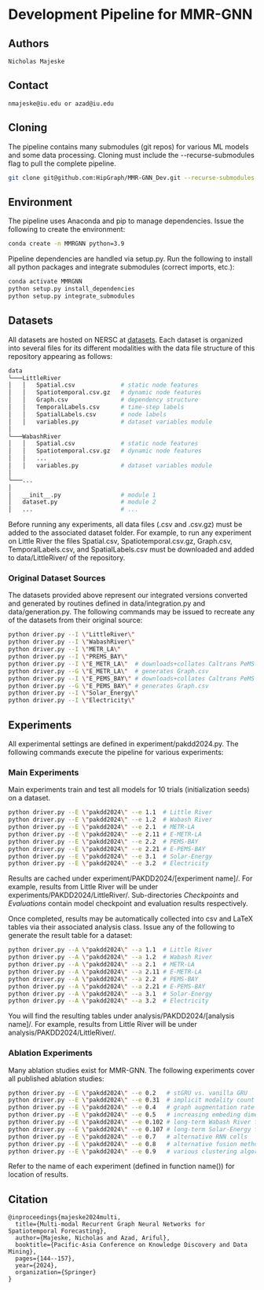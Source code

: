 # Development Pipeline for MMR-GNN
## Authors
	Nicholas Majeske
## Contact
	nmajeske@iu.edu or azad@iu.edu

## Cloning
The pipeline contains many submodules (git repos) for various ML models and some data processing. Cloning must include the --recurse-submodules flag to pull the complete pipeline.

```bash
git clone git@github.com:HipGraph/MMR-GNN_Dev.git --recurse-submodules
```

## Environment
The pipeline uses Anaconda and pip to manage dependencies. Issue the following to create the environment:
```bash
conda create -n MMRGNN python=3.9
```
Pipeline dependencies are handled via setup.py. Run the following to install all python packages and integrate submodules (correct imports, etc.):
```bash
conda activate MMRGNN
python setup.py install_dependencies
python setup.py integrate_submodules
```
## Datasets
All datasets are hosted on NERSC at [datasets](https://portal.nersc.gov/project/m4012/data/). Each dataset is organized into several files for its different modalities with the data file structure of this repository appearing as follows:
```bash
data
└───LittleRiver
│   │   Spatial.csv             # static node features
│   │   Spatiotemporal.csv.gz   # dynamic node features
│   │   Graph.csv               # dependency structure
│   │   TemporalLabels.csv      # time-step labels
│   │   SpatialLabels.csv       # node labels
│   │   variables.py            # dataset variables module
│   
└───WabashRiver
│   │   Spatial.csv             # static node features
│   │   Spatiotemporal.csv.gz   # dynamic node features
│   │   ...
│   │   variables.py            # dataset variables module
│   
└───...
│   
│   __init__.py                 # module 1
│   dataset.py                  # module 2
│   ...                         # ...
```
Before running any experiments, all data files (.csv and .csv.gz) must be added to the associated dataset folder. For example, to run any experiment on Little River the files Spatial.csv, Spatiotemporal.csv.gz, Graph.csv, TemporalLabels.csv, and SpatialLabels.csv must be downloaded and added to data/LittleRiver/ of the repository.

### Original Dataset Sources
The datasets provided above represent our integrated versions converted and generated by routines defined in data/integration.py and data/generation.py. The following commands may be issued to recreate any of the datasets from their original source:
```bash
python driver.py --I \"LittleRiver\"
python driver.py --I \"WabashRiver\"
python driver.py --I \"METR_LA\"
python driver.py --I \"PREMS_BAY\"
python driver.py --I \"E_METR_LA\"  # downloads+collates Caltrans PeMS files
python driver.py --G \"E_METR_LA\"  # generates Graph.csv
python driver.py --I \"E_PEMS_BAY\" # downloads+collates Caltrans PeMS files
python driver.py --G \"E_PEMS_BAY\" # generates Graph.csv
python driver.py --I \"Solar_Energy\"
python driver.py --I \"Electricity\"
```

##  Experiments
All experimental settings are defined in experiment/pakdd2024.py. The following commands execute the pipeline for various experiments:

### Main Experiments
Main experiments train and test all models for 10 trials (initialization seeds) on a dataset.
```bash
python driver.py --E \"pakdd2024\" --e 1.1  # Little River
python driver.py --E \"pakdd2024\" --e 1.2  # Wabash River
python driver.py --E \"pakdd2024\" --e 2.1  # METR-LA
python driver.py --E \"pakdd2024\" --e 2.11 # E-METR-LA
python driver.py --E \"pakdd2024\" --e 2.2  # PEMS-BAY
python driver.py --E \"pakdd2024\" --e 2.21 # E-PEMS-BAY
python driver.py --E \"pakdd2024\" --e 3.1  # Solar-Energy
python driver.py --E \"pakdd2024\" --e 3.2  # Electricity
```
Results are cached under experiment/PAKDD2024/[experiment name]/. For example, results from Little River will be under experiments/PAKDD2024/LittleRiver/. Sub-directories *Checkpoints* and *Evaluations* contain model checkpoint and evaluation results respectively.

Once completed, results may be automatically collected into csv and LaTeX tables via their associated analysis class. Issue any of the following to generate the result table for a dataset:
```bash
python driver.py --A \"pakdd2024\" --a 1.1  # Little River
python driver.py --A \"pakdd2024\" --a 1.2  # Wabash River
python driver.py --A \"pakdd2024\" --a 2.1  # METR-LA
python driver.py --A \"pakdd2024\" --a 2.11 # E-METR-LA
python driver.py --A \"pakdd2024\" --a 2.2  # PEMS-BAY
python driver.py --A \"pakdd2024\" --a 2.21 # E-PEMS-BAY
python driver.py --A \"pakdd2024\" --a 3.1  # Solar-Energy
python driver.py --A \"pakdd2024\" --a 3.2  # Electricity
```
You will find the resulting tables under analysis/PAKDD2024/[analysis name]/. For example, results from Little River will be under analysis/PAKDD2024/LittleRiver/.

### Ablation Experiments
Many ablation studies exist for MMR-GNN. The following experiments cover all published ablation studies:
```bash
python driver.py --E \"pakdd2024\" --e 0.2   # stGRU vs. vanilla GRU
python driver.py --E \"pakdd2024\" --e 0.31  # implicit modality count
python driver.py --E \"pakdd2024\" --e 0.4   # graph augmentation rate
python driver.py --E \"pakdd2024\" --e 0.5   # increasing embeding dimension
python driver.py --E \"pakdd2024\" --e 0.102 # long-term Wabash River forecasting
python driver.py --E \"pakdd2024\" --e 0.107 # long-term Solar-Energy forecasting
python driver.py --E \"pakdd2024\" --e 0.7   # alternative RNN cells
python driver.py --E \"pakdd2024\" --e 0.8   # alternative fusion methods
python driver.py --E \"pakdd2024\" --e 0.9   # various clustering algorithms
```
Refer to the name of each experiment (defined in function name()) for location of results.

## Citation
```
@inproceedings{majeske2024multi,
  title={Multi-modal Recurrent Graph Neural Networks for Spatiotemporal Forecasting},
  author={Majeske, Nicholas and Azad, Ariful},
  booktitle={Pacific-Asia Conference on Knowledge Discovery and Data Mining},
  pages={144--157},
  year={2024},
  organization={Springer}
}
```
